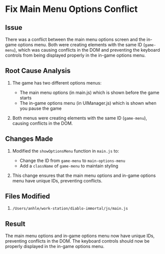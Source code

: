# Fix Main Menu Options Conflict

## Issue
There was a conflict between the main menu options screen and the in-game options menu. Both were creating elements with the same ID (`game-menu`), which was causing conflicts in the DOM and preventing the keyboard controls from being displayed properly in the in-game options menu.

## Root Cause Analysis
1. The game has two different options menus:
   - The main menu options (in main.js) which is shown before the game starts
   - The in-game options menu (in UIManager.js) which is shown when you pause the game

2. Both menus were creating elements with the same ID (`game-menu`), causing conflicts in the DOM.

## Changes Made
1. Modified the `showOptionsMenu` function in `main.js` to:
   - Change the ID from `game-menu` to `main-options-menu`
   - Add a `className` of `game-menu` to maintain styling

2. This change ensures that the main menu options and in-game options menu have unique IDs, preventing conflicts.

## Files Modified
1. `/Users/anhle/work-station/diablo-immortal/js/main.js`

## Result
The main menu options and in-game options menu now have unique IDs, preventing conflicts in the DOM. The keyboard controls should now be properly displayed in the in-game options menu.